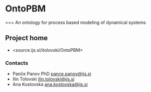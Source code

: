 # OntoPBM
===
An ontology for process based modeling of dynamical systems

## Project home

* <source.ijs.si/itolovski/OntoPBM>



### Contacts

* Panče Panov PhD <pance.panov@ijs.si>
* Ilin Tolovski <ilin.tolovski@ijs.si>
* Ana Kostovska <ana.kostovska@ijs.si>
